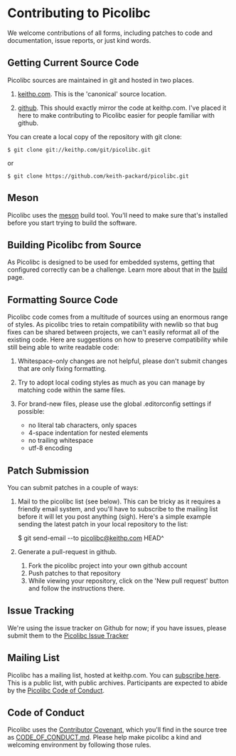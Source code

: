 # Contributing to Picolibc

We welcome contributions of all forms, including patches to code and
documentation, issue reports, or just kind words.

## Getting Current Source Code

Picolibc sources are maintained in git and hosted in two places.

 1. [keithp.com](https://keithp.com/cgit/picolibc.git/). This is the
    'canonical' source location.

 2. [github](https://github.com/keith-packard/picolibc). This should
    exactly mirror the code at keithp.com. I've placed it here to
    make contributing to Picolibc easier for people familiar with github.

You can create a local copy of the repository with git clone:

	$ git clone git://keithp.com/git/picolibc.git

or

	$ git clone https://github.com/keith-packard/picolibc.git

## Meson

Picolibc uses the [meson](https://mesonbuild.com/) build tool. You'll
need to make sure that's installed before you start trying to build
the software.

## Building Picolibc from Source

As Picolibc is designed to be used for embedded systems, getting that
configured correctly can be a challenge. Learn more about that in the
[build](doc/build.md) page.

## Formatting Source Code

Picolibc code comes from a multitude of sources using an enormous
range of styles. As picolibc tries to retain compatibility with newlib
so that bug fixes can be shared between projects, we can't easily
reformat all of the existing code. Here are suggestions on how to
preserve compatibility while still being able to write readable code:

 1. Whitespace-only changes are not helpful, please don't submit
    changes that are only fixing formatting.

 2. Try to adopt local coding styles as much as you can manage by
    matching code within the same files.

 3. For brand-new files, please use the global .editorconfig settings
    if possible:

     * no literal tab characters, only spaces
     * 4-space indentation for nested elements
     * no trailing whitespace
     * utf-8 encoding

## Patch Submission

You can submit patches in a couple of ways:

 1. Mail to the picolibc list (see below). This can be tricky as it
    requires a friendly email system, and you'll have to subscribe to
    the mailing list before it will let you post anything
    (sigh). Here's a simple example sending the latest patch in your
    local repository to the list:

	$ git send-email --to picolibc@keithp.com HEAD^

 2. Generate a pull-request in github.

    1. Fork the picolibc project into your own github account
    2. Push patches to that repository
    3. While viewing your repository, click on the 'New pull request'
       button and follow the instructions there.

## Issue Tracking

We're using the issue tracker on Github for now; if you have issues,
please submit them to the
[Picolibc Issue Tracker](https://github.com/keith-packard/picolibc/issues)

## Mailing List

Picolibc has a mailing list, hosted at keithp.com. You can
[subscribe here](https://keithp.com/mailman/listinfo/picolibc).
This is a public list, with public archives. Participants are expected
to abide by the [Picolibc Code of Conduct](CODE_OF_CONDUCT.md).

## Code of Conduct

Picolibc uses the [Contributor Covenant](https://www.contributor-covenant.org/),
which you'll find in the source tree as [CODE_OF_CONDUCT.md](CODE_OF_CONDUCT.md).
Please help make picolibc a kind and welcoming environment by following
those rules.
